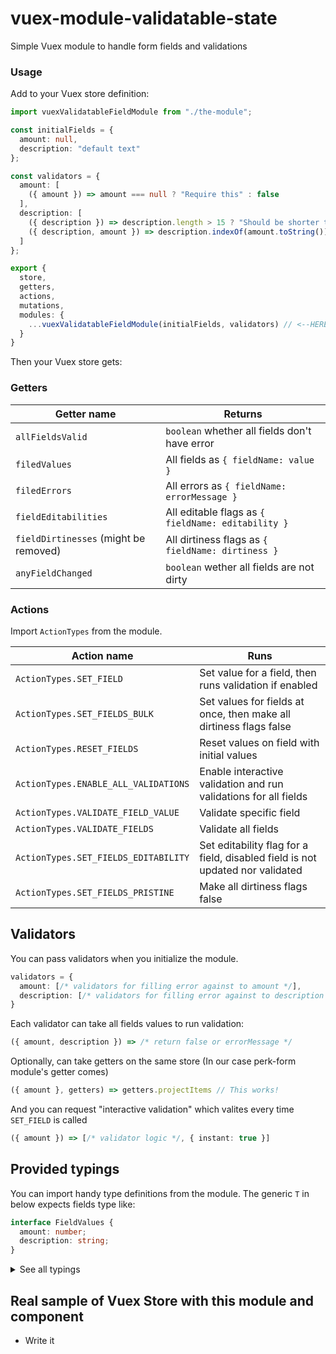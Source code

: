 # vuex-module-validatable-state

Simple Vuex module to handle form fields and validations

### Usage

Add to your Vuex store definition:

```ts
import vuexValidatableFieldModule from "./the-module";

const initialFields = {
  amount: null,
  description: "default text"
};

const validators = {
  amount: [
    ({ amount }) => amount === null ? "Require this" : false
  ],
  description: [
    ({ description }) => description.length > 15 ? "Should be shorter than 15" : false,
    ({ description, amount }) => description.indexOf(amount.toString())  ? "Should include amount" : false,
  ]
};

export {
  store,
  getters,
  actions,
  mutations,
  modules: {
    ...vuexValidatableFieldModule(initialFields, validators) // <--HERE
  }
}
```

Then your Vuex store gets:

### Getters

|**Getter name**|**Returns**|
---|---
|`allFieldsValid`|`boolean` whether all fields don't have error|
|`filedValues`|All fields as `{ fieldName: value }`|
|`filedErrors`|All errors as `{ fieldName: errorMessage }`|
|`fieldEditabilities`|All editable flags as `{ fieldName: editability }`|
|`fieldDirtinesses` (might be removed)|All dirtiness flags as `{ fieldName: dirtiness }`
|`anyFieldChanged`|`boolean` wether all fields are not dirty|

### Actions

Import `ActionTypes` from the module.

|**Action name**|**Runs**|
---|---
|`ActionTypes.SET_FIELD`|Set value for a field, then runs validation if enabled|
|`ActionTypes.SET_FIELDS_BULK`|Set values for fields at once, then make all dirtiness flags false|
|`ActionTypes.RESET_FIELDS`|Reset values on field with initial values|
|`ActionTypes.ENABLE_ALL_VALIDATIONS`|Enable interactive validation and run validations for all fields|
|`ActionTypes.VALIDATE_FIELD_VALUE`|Validate specific field|
|`ActionTypes.VALIDATE_FIELDS`|Validate all fields|
|`ActionTypes.SET_FIELDS_EDITABILITY`|Set editability flag for a field, disabled field is not updated nor validated|
|`ActionTypes.SET_FIELDS_PRISTINE`|Make all dirtiness flags false|

## Validators

You can pass validators when you initialize the module.

```ts
validators = {
  amount: [/* validators for filling error against to amount */],
  description: [/* validators for filling error against to description */]
}
```

Each validator can take all fields values to run validation:

```ts
({ amount, description }) => /* return false or errorMessage */
```

Optionally, can take getters on the same store (In our case perk-form module's getter comes)

```ts
({ amount }, getters) => getters.projectItems // This works!
```

And you can request "interactive validation" which valites every time `SET_FIELD` is called

```ts
({ amount }) => [/* validator logic */, { instant: true }]
```

## Provided typings

You can import handy type definitions from the module.
The generic `T` in below expects fields type like:

```ts
interface FieldValues {
  amount: number;
  description: string;
}
```

<details>
<summary>See all typings</summary>

### `ValidatorTree<T>`

As like ActionTree, MutationTree, you can receive type guards for Validators. By giving your fields' type for Generics, validator can get more guards for each fields:

![image](https://user-images.githubusercontent.com/21182617/53462133-a174c300-39f7-11e9-9b73-a16e6f064193.png)

### `SetFieldAction<T>`

It's the type definition of SET_FIELD action, you can get type guard for your fields by giving Generics.

![image](https://user-images.githubusercontent.com/21182617/53462201-dd0f8d00-39f7-11e9-81f8-a927a96c75b4.png)

### `FieldValidationErrors<T>`

Type for `getters.filedErrors`

### `FieldEditabilities<T>`

Type for `getters.filedEditabilities`

### `FieldDirtinesses<T>`

Type for `getters.fieldDirtinesses`

</details>

## Real sample of Vuex Store with this module and component

- Write it
